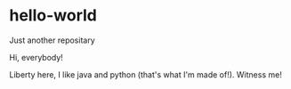 # hello-world
Just another repositary

Hi, everybody!

Liberty here, I like java and python (that's what I'm made of!).
Witness me!
